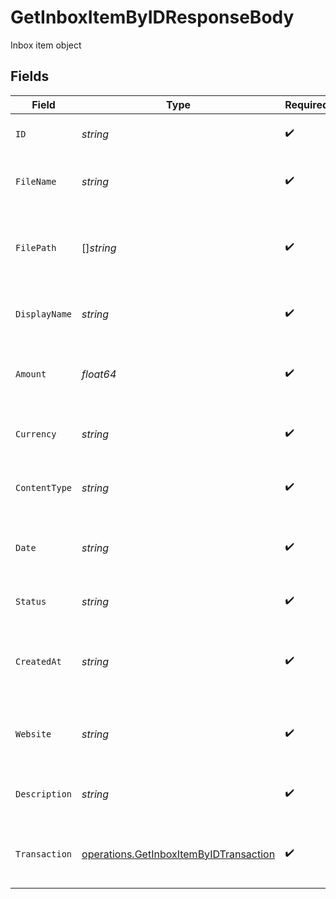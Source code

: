 # GetInboxItemByIDResponseBody

Inbox item object


## Fields

| Field                                                                                            | Type                                                                                             | Required                                                                                         | Description                                                                                      | Example                                                                                          |
| ------------------------------------------------------------------------------------------------ | ------------------------------------------------------------------------------------------------ | ------------------------------------------------------------------------------------------------ | ------------------------------------------------------------------------------------------------ | ------------------------------------------------------------------------------------------------ |
| `ID`                                                                                             | *string*                                                                                         | :heavy_check_mark:                                                                               | Inbox item ID (UUID)                                                                             | b3b7c1e2-4c2a-4e7a-9c1a-2b7c1e24c2a4                                                             |
| `FileName`                                                                                       | *string*                                                                                         | :heavy_check_mark:                                                                               | Original file name of the uploaded document                                                      | invoice-123.pdf                                                                                  |
| `FilePath`                                                                                       | []*string*                                                                                       | :heavy_check_mark:                                                                               | Path segments to the file in storage                                                             | [<br/>"inbox",<br/>"2024",<br/>"05",<br/>"invoice-123.pdf"<br/>]                                 |
| `DisplayName`                                                                                    | *string*                                                                                         | :heavy_check_mark:                                                                               | Display name for the inbox item                                                                  | Invoice May 2024                                                                                 |
| `Amount`                                                                                         | *float64*                                                                                        | :heavy_check_mark:                                                                               | Amount detected or entered for the inbox item                                                    | 123.45                                                                                           |
| `Currency`                                                                                       | *string*                                                                                         | :heavy_check_mark:                                                                               | Currency code (ISO 4217) for the amount                                                          | USD                                                                                              |
| `ContentType`                                                                                    | *string*                                                                                         | :heavy_check_mark:                                                                               | MIME type of the uploaded file                                                                   | application/pdf                                                                                  |
| `Date`                                                                                           | *string*                                                                                         | :heavy_check_mark:                                                                               | Date associated with the inbox item (ISO 8601)                                                   | 2024-05-01                                                                                       |
| `Status`                                                                                         | *string*                                                                                         | :heavy_check_mark:                                                                               | Status of the inbox item                                                                         | pending                                                                                          |
| `CreatedAt`                                                                                      | *string*                                                                                         | :heavy_check_mark:                                                                               | Date and time when the inbox item was created (ISO 8601)                                         | 2024-05-01T12:34:56.789Z                                                                         |
| `Website`                                                                                        | *string*                                                                                         | :heavy_check_mark:                                                                               | Website associated with the inbox item, if any                                                   | https://vendor.com                                                                               |
| `Description`                                                                                    | *string*                                                                                         | :heavy_check_mark:                                                                               | Description or notes for the inbox item                                                          | Invoice for May 2024 services                                                                    |
| `Transaction`                                                                                    | [operations.GetInboxItemByIDTransaction](../../models/operations/getinboxitembyidtransaction.md) | :heavy_check_mark:                                                                               | Matched transaction for this inbox item, if any                                                  |                                                                                                  |